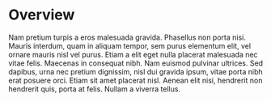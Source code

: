# Overview

Nam pretium turpis a eros malesuada gravida. Phasellus non porta nisi. Mauris interdum, quam in 
aliquam tempor, sem purus elementum elit, vel ornare mauris nisl vel purus. Etiam a elit eget 
nulla placerat malesuada nec vitae felis. Maecenas in consequat nibh. Nam euismod pulvinar 
ultrices. Sed dapibus, urna nec pretium dignissim, nisl dui gravida ipsum, vitae porta nibh 
erat posuere orci. Etiam sit amet placerat nisl. Aenean elit nisi, hendrerit non hendrerit quis, 
porta at felis. Nullam a viverra tellus.
